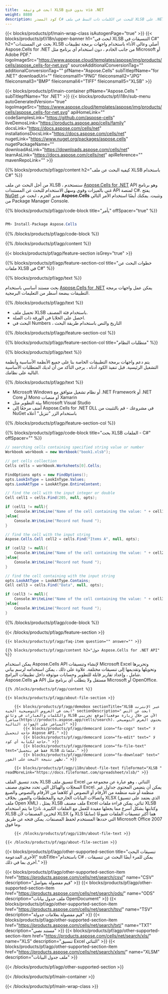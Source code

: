 ```yaml
---
title:  ابحث في وثيقة XLSB بدون فتح via .NET
weight: 8880
description: كود المصدر C# للبحث عن الكلمات ذات النمط في ملف XLSB على .NET Framework أو .NET Core أو Mono أو منصات Xamarin.
---
```

{{< blocks/products/pf/main-wrap-class isAutogenPage="true" >}}
{{< blocks/products/pf/i18n/upper-banner h1="ابحث في XLSB التنسيقات في C#" h2="بحث عن المستندات XLSB أصلي وعالي الأداء باستخدام واجهات برمجة تطبيقات Aspose.Cells for .NET من جانب الخادم ، دون استخدام أي برنامج مثل Microsoft أو Adobe PDF." logoImageSrc="https://www.aspose.cloud/templates/aspose/img/products/cells/aspose_cells-for-net.svg" sourceAdditionalConversionTag="" additionalConversionTag="" pfName="Aspose.Cells" subTitlepfName="for .NET" downloadUrl="" fileiconsmall1="PNG" fileiconsmall2="JPG" fileiconsmall3="BMP" fileiconsmall4="TIFF" fileiconsmall5="XLSB" >}}

{{< blocks/products/pf/main-container pfName="Aspose.Cells " subTitlepfName="for .NET" >}}
{{< blocks/products/pf/i18n/sub-menu autoGeneratedVersion="true" logoImageSrc="https://www.aspose.cloud/templates/aspose/img/products/cells/aspose_cells-for-net.svg" apiHomeLink="" codeSamplesLink="https://github.com/aspose-cells" liveDemosLink="https://products.aspose.app/cells/family" docsLink="https://docs.aspose.com/cells/net" installationsDocsLink="https://docs.aspose.com/cells/net" nugetLink="https://www.nuget.org/packages/aspose.cells" nugetPackageName="" downloadAsLink="https://downloads.aspose.com/cells/net" learnAsLink="https://docs.aspose.com/cells/net" apiReference="" mavenRepoLink="" >}}

{{% blocks/products/pf/agp/content h2="كيفية البحث عن ملف XLSB باستخدام C#" %}}

 من أجل البحث عن ملف XLSB ، سنستخدم
 [Aspose.Cells for .NET](https://products.aspose.com/cells/net) 
 API وهو برنامج غني بالميزات وقوي وسهل الاستخدام للبحث عن المستندات API لمنصة C#. يفتح
 [NuGet](https://www.nuget.org/packages/aspose.cells) 
 مدير الحزم ، ابحث عن
 **Aspose.Cells** 
 وتثبيت. يمكنك أيضًا استخدام الأمر التالي من Package Manager Console.

{{% blocks/products/pf/agp/code-block title="يأمر" offSpacer="true" %}}

```cs

PM> Install-Package Aspose.Cells

```

{{% /blocks/products/pf/agp/code-block %}}

{{% /blocks/products/pf/agp/content %}}

{{< blocks/products/pf/agp/feature-section isGrey="true" >}}

{{% blocks/products/pf/agp/feature-section-col title="خطوات البحث عن ملفات XLSB في C#" %}}

{{% blocks/products/pf/agp/text %}}

 بحث مستند أساسي باستخدام
 [Aspose.Cells for .NET](https://products.aspose.com/cells/net) 
 يمكن عمل واجهات برمجة التطبيقات ببضعة أسطر من التعليمات البرمجية.

{{% /blocks/products/pf/agp/text %}}

+ تحميل ملف XLSB باستخدام فئة المصنف.
+ احصل على الخلايا في الورقة ذات الصلة.
+ البحث في Numbers ، التاريخ والنص باستخدام طريقة البحث

{{% /blocks/products/pf/agp/feature-section-col %}}

{{% blocks/products/pf/agp/feature-section-col title="متطلبات النظام" %}}

{{% blocks/products/pf/agp/text %}}

 يتم دعم واجهات برمجة التطبيقات الخاصة بنا على جميع الأنظمة الأساسية وأنظمة التشغيل الرئيسية. قبل تنفيذ الكود أدناه ، يرجى التأكد من أن لديك المتطلبات الأساسية التالية على نظامك.

{{% /blocks/products/pf/agp/text %}}

-  Microsoft Windows أو نظام تشغيل متوافق مع .NET Framework أو .NET Core أو Mono أو منصات Xamarin
-  بيئة التطوير مثل Microsoft Visual Studio
-  أضف مرجعًا إلى Aspose.Cells for .NET DLL في مشروعك - قم بالتثبيت من NuGet باستخدام الزر "تنزيل" أعلاه

{{% /blocks/products/pf/agp/feature-section-col %}}

{{% blocks/products/pf/agp/code-block title="بحث XLSB الملفات - C#" offSpacer="" %}}

```cs
// searching cells containing specified string value or number
Workbook workbook = new Workbook("book1.xlsb");

// get cells collection
Cells cells = workbook.Worksheets[0].Cells;

FindOptions opts = new FindOptions();
opts.LookInType = LookInType.Values;
opts.LookAtType = LookAtType.EntireContent;

// find the cell with the input integer or double
Cell cell1 = cells.Find(205, null, opts);

if (cell1 != null){
    Console.WriteLine("Name of the cell containing the value: " + cell1.Name);
}else{
    Console.WriteLine("Record not found ");
}

// find the cell with the input string
Aspose.Cells.Cell cell2 = cells.Find("Items A", null, opts);

if (cell2 != null){
    Console.WriteLine("Name of the cell containing the value: " + cell2.Name);
}else{
    Console.WriteLine("Record not found ");
}

// find the cell containing with the input string
opts.LookAtType = LookAtType.Contains;
Cell cell3 = cells.Find("Data", null, opts);

if (cell3 != null){
    Console.WriteLine("Name of the cell containing the value: " + cell3.Name);
}else{
    Console.WriteLine("Record not found ");
}  

```

{{% /blocks/products/pf/agp/code-block %}}

{{< /blocks/products/pf/agp/feature-section >}}

    {{< blocks/products/pf/agp/faq-item question="" answer="" >}}
 

<!-- aboutfile Starts -->

    {{% blocks/products/pf/agp/content h2="حول Aspose.Cells for .NET API" %}}

 يمكن استخدام Aspose.Cells API لإنشاء وتنسيقات Microsoft Excel وتحريرها وتحويلها وتقديمها إلى تنسيقات مختلفة. علاوة على ذلك ، يمكن استخدامه لرسم بياني شامل ، وإعداد تقارير قابلة للتطوير وحسابات موثوقة داخل تطبيقات البرامج. Aspose.Cells هو API مستقل ولا يتطلب أي برنامج مثل Microsoft أو OpenOffice.



    {{% /blocks/products/pf/agp/content %}}

    {{< blocks/products/pf/agp/about-file-section >}}

        {{< blocks/products/pf/agp/demobox sectionTitle="XLSB عبر الإنترنت ابحث في العروض التوضيحية الحية" sectionDescription=" ابحث عن النص والكلمات والعبارات في وثائق XLSB الآن من خلال زيارة موقعنا[موقع تجريبي مباشر](https://products.aspose.app/cells/search). يحتوي العرض التوضيحي المباشر على الفوائد التالية" >}}
            {{< blocks/products/pf/agp/democard icon="fa-cogs" text=" لا حاجة لتحميل Aspose API." >}}
            {{< blocks/products/pf/agp/democard icon="fa-edit" text=" لا حاجة لكتابة أي كود." >}}
            {{< blocks/products/pf/agp/democard icon="fa-file-text" text="فقط قم بتحميل XLSB ملفاتك." >}}
            {{< blocks/products/pf/agp/democard icon="fa-download" text=" تظهر نتيجة البحث على الفور." >}}

        {{< blocks/products/pf/agp/i18n/about-file-text fileFormat="XLSB " readMoreLink="https://docs.fileformat.com/spreadsheet/xlsb/" >}}
يحدد تنسيق الملف XLSB تنسيق ملف Excel الثنائي ، وهو عبارة عن مجموعة من السجلات والهياكل التي تحدد محتوى مصنف Excel. يمكن أن يتضمن المحتوى جداول غير منظمة أو شبه منظمة من الأرقام أو النصوص أو كلاهما من الأرقام والنصوص والصيغ واتصالات البيانات الخارجية والمخططات والصور. بخلاف XLSX (الذي يعتمد على تنسيق ملف Open XML) ، يمثل XLSB ملف مصنف Excel ثنائي. يمكن قراءة ملفات XLSB وكتابتها بشكل أسرع مما يجعلها مفيدة للعمل مع الملفات الكبيرة. نادرًا ما يتم استخدام XLSB لتخزين المصنفات لأن XLSX (و XLS سابقًا) هما أكثر تنسيقات الملفات شيوعًا التي حددها المستخدم لحفظ المصنفات. يمكن فتحه عن طريق Microsoft Office 2007 وما فوق.

        {{< /blocks/products/pf/agp/i18n/about-file-text >}}

    {{< /blocks/products/pf/agp/about-file-section >}}

<!-- aboutfile Ends -->

{{< blocks/products/pf/agp/other-supported-section title="تنسيقات البحث الأخرى المدعومة" subTitle="باستخدام C# ، يمكن للمرء أيضًا البحث عن تنسيقات أخرى بما في ذلك." >}}

{{< blocks/products/pf/agp/other-supported-section-item href="https://products.aspose.com/cells/net/search/csv/" name="CSV" description="قيم مفصولة بفواصل" >}}
{{< blocks/products/pf/agp/other-supported-section-item href="https://products.aspose.com/cells/net/search/ods/" name="ODS" description="ملف جدول بيانات OpenDocument" >}}
{{< blocks/products/pf/agp/other-supported-section-item href="https://products.aspose.com/cells/net/search/tsv/" name="TSV" description="قيم مفصولة بعلامات جدولة" >}}
{{< blocks/products/pf/agp/other-supported-section-item href="https://products.aspose.com/cells/net/search/txt/" name="TXT" description="مستند نصي" >}}
{{< blocks/products/pf/agp/other-supported-section-item href="https://products.aspose.com/cells/net/search/xls/" name="XLS" description="تنسيق Excel الثنائي" >}}
{{< blocks/products/pf/agp/other-supported-section-item href="https://products.aspose.com/cells/net/search/xlsm/" name="XLSM" description="ملف جدول البيانات" >}}

{{< /blocks/products/pf/agp/other-supported-section >}}

{{< /blocks/products/pf/main-container >}}
    
{{< /blocks/products/pf/main-wrap-class >}}
